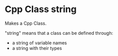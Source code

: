 # Cpp Class string

Makes a Cpp Class.

"string" means that a class can be defined through:
- a string of variable names
- a string with their types
